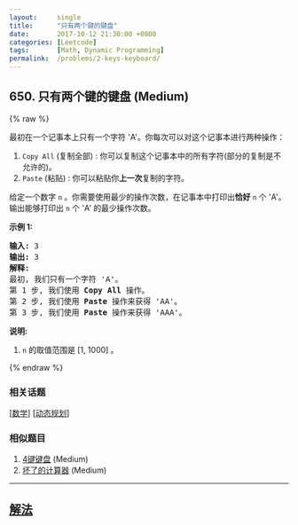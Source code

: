 ```yaml
---
layout:     single
title:      "只有两个键的键盘"
date:       2017-10-12 21:30:00 +0800
categories: [Leetcode]
tags:       [Math, Dynamic Programming]
permalink:  /problems/2-keys-keyboard/
---
```


## 650. 只有两个键的键盘 (Medium)

{% raw %}

<p>最初在一个记事本上只有一个字符 &#39;A&#39;。你每次可以对这个记事本进行两种操作：</p>

<ol>
	<li><code>Copy All</code> (复制全部) : 你可以复制这个记事本中的所有字符(部分的复制是不允许的)。</li>
	<li><code>Paste</code> (粘贴) : 你可以粘贴你<strong>上一次</strong>复制的字符。</li>
</ol>

<p>给定一个数字&nbsp;<code>n</code>&nbsp;。你需要使用最少的操作次数，在记事本中打印出<strong>恰好</strong>&nbsp;<code>n</code>&nbsp;个 &#39;A&#39;。输出能够打印出&nbsp;<code>n</code>&nbsp;个 &#39;A&#39; 的最少操作次数。</p>

<p><strong>示例 1:</strong></p>

<pre>
<strong>输入:</strong> 3
<strong>输出:</strong> 3
<strong>解释:</strong>
最初, 我们只有一个字符 &#39;A&#39;。
第 1 步, 我们使用 <strong>Copy All</strong> 操作。
第 2 步, 我们使用 <strong>Paste </strong>操作来获得 &#39;AA&#39;。
第 3 步, 我们使用 <strong>Paste</strong> 操作来获得 &#39;AAA&#39;。
</pre>

<p><strong>说明:</strong></p>

<ol>
	<li><code>n</code>&nbsp;的取值范围是 [1, 1000] 。</li>
</ol>

{% endraw %}

### 相关话题
  [[数学](https://github.com/awesee/leetcode/tree/main/tag/math/README.md)]
  [[动态规划](https://github.com/awesee/leetcode/tree/main/tag/dynamic-programming/README.md)]

### 相似题目
  1. [4键键盘](/problems/4-keys-keyboard) (Medium)
  1. [坏了的计算器](/problems/broken-calculator) (Medium)

---

## [解法](https://github.com/awesee/leetcode/tree/main/problems/2-keys-keyboard)
